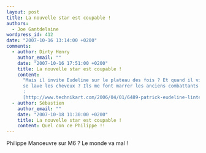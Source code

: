 ```yaml
---
layout: post
title: La nouvelle star est coupable !
authors:
  - Joe Gantdelaine
wordpress_id: 412
date: "2007-10-16 13:14:00 +0200"
comments:
  - author: Dirty Henry
    author_email: ""
    date: "2007-10-16 17:51:00 +0200"
    title: La nouvelle star est coupable !
    content:
      "Mais il invite Eudeline sur le plateau des fois ? Et quand il vient, il
      se lave les cheveux ? Ils me font marrer les anciens combattants has-been
      :
      [http://www.technikart.com/2006/04/01/6489-patrick-eudeline-linterview-cetait-mieux-avant](http://www.technikart.com/2006/04/01/6489-patrick-eudeline-linterview-cetait-mieux-avant)"
  - author: Sébastien
    author_email: ""
    date: "2007-10-18 11:30:00 +0200"
    title: La nouvelle star est coupable !
    content: Quel con ce Philippe !!
---
```


Philippe Manoeuvre sur M6 ? Le monde va mal !
